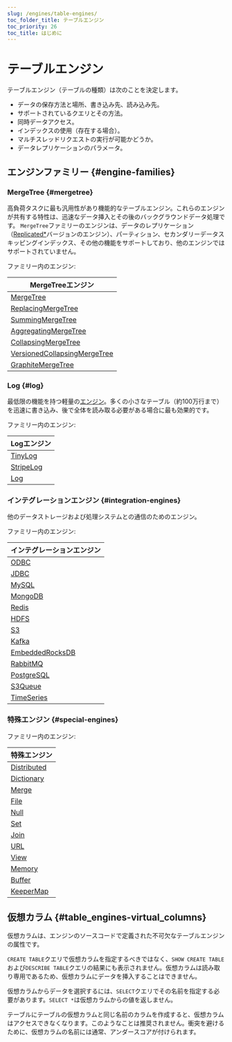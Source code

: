 ```yaml
---
slug: /engines/table-engines/
toc_folder_title: テーブルエンジン
toc_priority: 26
toc_title: はじめに
---
```


# テーブルエンジン

テーブルエンジン（テーブルの種類）は次のことを決定します。

- データの保存方法と場所、書き込み先、読み込み先。
- サポートされているクエリとその方法。
- 同時データアクセス。
- インデックスの使用（存在する場合）。
- マルチスレッドリクエストの実行が可能かどうか。
- データレプリケーションのパラメータ。

## エンジンファミリー {#engine-families}

### MergeTree {#mergetree}

高負荷タスクに最も汎用性があり機能的なテーブルエンジン。これらのエンジンが共有する特性は、迅速なデータ挿入とその後のバックグラウンドデータ処理です。 `MergeTree`ファミリーのエンジンは、データのレプリケーション（[Replicated*](../../engines/table-engines/mergetree-family/replication.md#table_engines-replication)バージョンのエンジン）、パーティション、セカンダリーデータスキッピングインデックス、その他の機能をサポートしており、他のエンジンではサポートされていません。

ファミリー内のエンジン:

| MergeTreeエンジン                                                                                                                        |
|-------------------------------------------------------------------------------------------------------------------------------------------|
| [MergeTree](../../engines/table-engines/mergetree-family/mergetree.md#mergetree)                                                          |
| [ReplacingMergeTree](../../engines/table-engines/mergetree-family/replacingmergetree.md#replacingmergetree)                               |
| [SummingMergeTree](../../engines/table-engines/mergetree-family/summingmergetree.md#summingmergetree)                                     |
| [AggregatingMergeTree](../../engines/table-engines/mergetree-family/aggregatingmergetree.md#aggregatingmergetree)                         |
| [CollapsingMergeTree](../../engines/table-engines/mergetree-family/collapsingmergetree.md#table_engine-collapsingmergetree)               |
| [VersionedCollapsingMergeTree](../../engines/table-engines/mergetree-family/versionedcollapsingmergetree.md#versionedcollapsingmergetree) |
| [GraphiteMergeTree](../../engines/table-engines/mergetree-family/graphitemergetree.md#graphitemergetree)                                  |

### Log {#log}

最低限の機能を持つ軽量の[エンジン](../../engines/table-engines/log-family/index.md)。多くの小さなテーブル（約100万行まで）を迅速に書き込み、後で全体を読み取る必要がある場合に最も効果的です。

ファミリー内のエンジン:

| Logエンジン                                                                |
|----------------------------------------------------------------------------|
| [TinyLog](../../engines/table-engines/log-family/tinylog.md#tinylog)       |
| [StripeLog](../../engines/table-engines/log-family/stripelog.md#stripelog) |
| [Log](../../engines/table-engines/log-family/log.md#log)                   |

### インテグレーションエンジン {#integration-engines}

他のデータストレージおよび処理システムとの通信のためのエンジン。

ファミリー内のエンジン:

| インテグレーションエンジン                                                             |
|---------------------------------------------------------------------------------|
| [ODBC](../../engines/table-engines/integrations/odbc.md)                        |
| [JDBC](../../engines/table-engines/integrations/jdbc.md)                        |
| [MySQL](../../engines/table-engines/integrations/mysql.md)                      |
| [MongoDB](../../engines/table-engines/integrations/mongodb.md)                  |
| [Redis](../../engines/table-engines/integrations/redis.md)                      |
| [HDFS](../../engines/table-engines/integrations/hdfs.md)                        |
| [S3](../../engines/table-engines/integrations/s3.md)                            |
| [Kafka](../../engines/table-engines/integrations/kafka.md)                      |
| [EmbeddedRocksDB](../../engines/table-engines/integrations/embedded-rocksdb.md) |
| [RabbitMQ](../../engines/table-engines/integrations/rabbitmq.md)                |
| [PostgreSQL](../../engines/table-engines/integrations/postgresql.md)            |
| [S3Queue](../../engines/table-engines/integrations/s3queue.md)                  |
| [TimeSeries](../../engines/table-engines/integrations/time-series.md)           |

### 特殊エンジン {#special-engines}

ファミリー内のエンジン:

| 特殊エンジン                                                               |
|-------------------------------------------------------------------------------|
| [Distributed](../../engines/table-engines/special/distributed.md#distributed) |
| [Dictionary](../../engines/table-engines/special/dictionary.md#dictionary)    |
| [Merge](../../engines/table-engines/special/merge.md#merge)                   |
| [File](../../engines/table-engines/special/file.md#file)                      |
| [Null](../../engines/table-engines/special/null.md#null)                      |
| [Set](../../engines/table-engines/special/set.md#set)                         |
| [Join](../../engines/table-engines/special/join.md#join)                      |
| [URL](../../engines/table-engines/special/url.md#table_engines-url)           |
| [View](../../engines/table-engines/special/view.md#table_engines-view)        |
| [Memory](../../engines/table-engines/special/memory.md#memory)                |
| [Buffer](../../engines/table-engines/special/buffer.md#buffer)                |
| [KeeperMap](../../engines/table-engines/special/keepermap.md)                 |

## 仮想カラム {#table_engines-virtual_columns}

仮想カラムは、エンジンのソースコードで定義された不可欠なテーブルエンジンの属性です。

`CREATE TABLE`クエリで仮想カラムを指定するべきではなく、`SHOW CREATE TABLE`および`DESCRIBE TABLE`クエリの結果にも表示されません。仮想カラムは読み取り専用であるため、仮想カラムにデータを挿入することはできません。

仮想カラムからデータを選択するには、`SELECT`クエリでその名前を指定する必要があります。`SELECT *`は仮想カラムからの値を返しません。

テーブルにテーブルの仮想カラムと同じ名前のカラムを作成すると、仮想カラムはアクセスできなくなります。このようなことは推奨されません。衝突を避けるために、仮想カラムの名前には通常、アンダースコアが付けられます。
